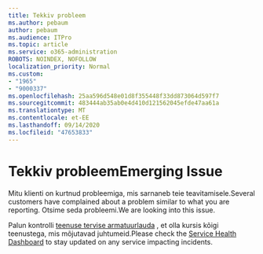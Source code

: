 ```yaml
---
title: Tekkiv probleem
ms.author: pebaum
author: pebaum
ms.audience: ITPro
ms.topic: article
ms.service: o365-administration
ROBOTS: NOINDEX, NOFOLLOW
localization_priority: Normal
ms.custom:
- "1965"
- "9000337"
ms.openlocfilehash: 25aa596d548e01d8f355448f33dd873064d597f7
ms.sourcegitcommit: 483444ab35ab0e4d410d121562045efde47aa61a
ms.translationtype: MT
ms.contentlocale: et-EE
ms.lasthandoff: 09/14/2020
ms.locfileid: "47653833"
---
```

# <a name="emerging-issue"></a><span data-ttu-id="ebf7e-102">Tekkiv probleem</span><span class="sxs-lookup"><span data-stu-id="ebf7e-102">Emerging Issue</span></span>

<span data-ttu-id="ebf7e-103">Mitu klienti on kurtnud probleemiga, mis sarnaneb teie teavitamisele.</span><span class="sxs-lookup"><span data-stu-id="ebf7e-103">Several customers have complained about a problem similar to what you are reporting.</span></span> <span data-ttu-id="ebf7e-104">Otsime seda probleemi.</span><span class="sxs-lookup"><span data-stu-id="ebf7e-104">We are looking into this issue.</span></span>

<span data-ttu-id="ebf7e-105">Palun kontrolli [teenuse tervise armatuurlauda](https://admin.microsoft.com/adminportal/home#/servicehealth) , et olla kursis kõigi teenustega, mis mõjutavad juhtumeid.</span><span class="sxs-lookup"><span data-stu-id="ebf7e-105">Please check the [Service Health Dashboard](https://admin.microsoft.com/adminportal/home#/servicehealth) to stay updated on any service impacting incidents.</span></span>